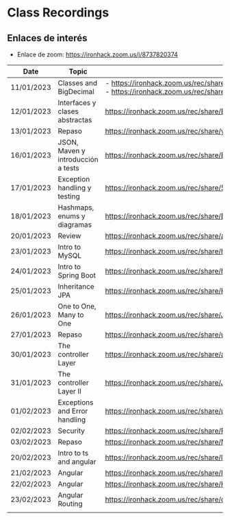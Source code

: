 # Class Recordings

## Enlaces de interés

- Enlace de zoom: https://ironhack.zoom.us/j/8737820374

| Date       | Topic                              | Link                                                         |
| ---------- | ---------------------------------- | ------------------------------------------------------------ |
| 11/01/2023 | Classes and BigDecimal             | - https://ironhack.zoom.us/rec/share/1QK7yGnKU6Gs4wGIuMY9t-p3Wfjr5m8DSaea31KFOnn5GJcfTIdjpjn_VOx1fnf1.pd8RulZooJAXRIPZ <br />- https://ironhack.zoom.us/rec/share/AOan2kReqQZlbHDaOYvyQ0-uJhkrpV1NwHQ3z9NSfnP7O6tqN4V7YyvGzt0X2Jdr.XaBrDu_1TwKnSzxk |
| 12/01/2023 | Interfaces y clases abstractas     | https://ironhack.zoom.us/rec/share/BAVM7Ob3hKkZdk55Bq5Tc1jxP0jIIpTjR1IN6JXn5Pj5yfPuGr9hH-iEPcyYWMMi.QfsNJx3msUUcVt3u |
| 13/01/2023 | Repaso                             | https://ironhack.zoom.us/rec/share/yU76dd2KTYpnYeuk8k8H99t9kYkcVDgCoZWd8t3f9bccDYfUda0yLk0n7ymvxzeD.aq7zsIJWv82v58h8 |
| 16/01/2023 | JSON, Maven y introducción a tests | https://ironhack.zoom.us/rec/share/Baio04jJgWBk4v2caopzWA5SXP3D2prKvqs3Yb_c_9naRE-ABH-EBBtQ569LP9F7.jtB2CZhgpXheOHG6 |
| 17/01/2023 | Exception handling y testing       | https://ironhack.zoom.us/rec/share/5An8FJV214bv3AyQROBVILGwOAXXX9tjla0lX1zcIUZRiyqzuekkbIHhjsWGVETM.DNKzlbY0MLMWDGZV |
| 18/01/2023 | Hashmaps, enums y diagramas        | https://ironhack.zoom.us/rec/share/BhK1xO8ERI3zefkzsHwswSdd7c7ZVNkKQY2jCjKkGX0uIkf3o5bMvC8ruO6wYDYY.kFDdZYH-43e3ZhKJ |
| 20/01/2023 | Review                             | https://ironhack.zoom.us/rec/share/a7uEn5-QwHYfY_O7u6Kzs0lxRnTYL1dVrkwoxLHYCpyB1bPrnEhby2nRPU9SgdQ.dQp3cX4wJf1zCylw |
| 23/01/2023 | Intro to MySQL                     | https://ironhack.zoom.us/rec/share/h_UvAwmRXp4ww1qeVlHhF4TFtFykgj8BKorrfXkmQj4hfUn5UadqB0JIgKW18tqw.8j-KtcUyNJDRKxZK |
| 24/01/2023 | Intro to Spring Boot               | https://ironhack.zoom.us/rec/share/h6ECSvWRpKgn6OeHTJQDqOC_k0J0fRbE2cy8u8_F3p01o2m9JgV_k5CFVEACJbWk.eF6dheTdlyTbnQ56 |
| 25/01/2023 | Inheritance JPA                    | https://ironhack.zoom.us/rec/share/HfR6nMEtM2W3Nj8v0Pc7nB-K77vP-zfy2nZN_6LPunWIfOLea7yHzyhFkOorRVa7.KEK_gG8JB6E3P6GU |
| 26/01/2023 | One to One, Many to One            | https://ironhack.zoom.us/rec/share/JPNSE7O9RJSdB85vC3ZvPDzm2rgJAWAlPcImomcHJ_A0CHEa-tOGcvjUybKrri_m.GnHX3zEi0Q4OlZP3 |
| 27/01/2023 | Repaso                             | https://ironhack.zoom.us/rec/share/uRcYVds1WXvJqIZMYlyDAaDCdZKpu22gmkPQzGqhPejL8bSbXPLx_WYkeoJe6crN.7BEmnMOqMUXn4Yjk |
| 30/01/2023 | The controller Layer               | https://ironhack.zoom.us/rec/share/aumuJ41noJeTEfBeuskTBTcUdgUmMY1-VhWaMRV49XCzVSBjBdU55lkg-ucxomCu.pLCZont7oTfAFzgg |
| 31/01/2023 | The controller Layer II            | https://ironhack.zoom.us/rec/share/Jw_bR8MXsTUpWmoVDd1qYhbogFvIv5TTeRqnJ3DQgnGgDPd4TFsN-X1krDfHi55G.eztgAoTb41rFKTzP |
| 01/02/2023 | Exceptions and Error handling      | https://ironhack.zoom.us/rec/share/ul1ycgKGfmoMAnrm5-LZ07qCGUfsF9ySWMZpcbCjMOK8JkXel-nVoKr57JgVaFfi.0NKYQbtrLvZMdoUk |
| 02/02/2023 | Security                           | https://ironhack.zoom.us/rec/share/Fg2q04c1SzsCZ-7Jb3azqnr4qoJSkvMmNsckLKQ94FnZ9jQ0Hyt2pNyE17fsirKy.1Za80dIs3hboL-Ml |
| 03/02/2023 | Repaso                             | https://ironhack.zoom.us/rec/share/M6IlUCNQQMNOf19X8Fo0F7pmnD4vxqLJdsaZ8Q1gdtdj0Rhbk13x9N1BaPab0YyH.qLKFB5gfqUe5W40c |
| 20/02/2023 | Intro to ts and angular            | https://ironhack.zoom.us/rec/share/lF6Zd1qG0hZKxS2s3n2mAXH9eq0J-KvRSboqVs69LHSvYqagVUqGZS-qI2aJqg3r.lZ-jpDZaUYT3zb_l |
| 21/02/2023 | Angular                            | https://ironhack.zoom.us/rec/share/IufDLhp7b1pEswTJfU8dPMOIWBgQ20KwI-KkMs5XwdHpRTK9IfqzDe8qyCKOyc7-.i2WR83Y-Cf3yj9dr |
| 22/02/2023 | Angular                            | https://ironhack.zoom.us/rec/share/HTelODyJJh4hBcGCeUn85CEMhKGyilFqTRYx7-p9xN3JjECt_j6y6qB_UY2ykcb7.CbcJsrbmhP2jsPpK |
| 23/02/2023 | Angular Routing                    | https://ironhack.zoom.us/rec/share/ceqCh1LWIs47Ztj1CedPc_I7GoyB3m4Z4NKtrpenfsW_G9GVJLzEQ1Am9DkI2of2.lGpKIzQxVHdjr5Pz |
|            |                                    |                                                              |

